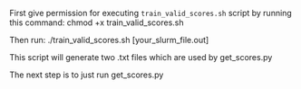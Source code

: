 First give permission for executing ```train_valid_scores.sh``` script by running this command:
chmod +x train_valid_scores.sh

Then run:
./train_valid_scores.sh [your_slurm_file.out]

This script will generate two .txt files which are used by get_scores.py

The next step is to just run get_scores.py